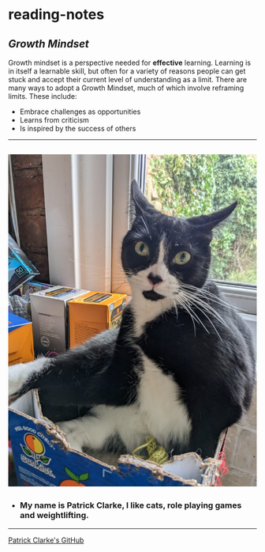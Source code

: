# reading-notes
## ***Growth Mindset***
Growth mindset is a perspective needed for **effective** learning.  Learning is in itself a learnable skill, but often for a variety of reasons people can get stuck and accept their current level of understanding as a limit.  There are many ways to adopt a Growth Mindset, much of which involve reframing limits.  These include:
* Embrace challenges as opportunities
* Learns from criticism
* Is inspired by the success of others
---
![Behold a cat](https://github.com/PatrickPatch/reading-notes/blob/main/Goblin%20Box.jpg)
---
* ### My name is Patrick Clarke, I like cats, role playing games and weightlifting. 
---
[Patrick Clarke's GitHub](https://github.com/PatrickPatch)


